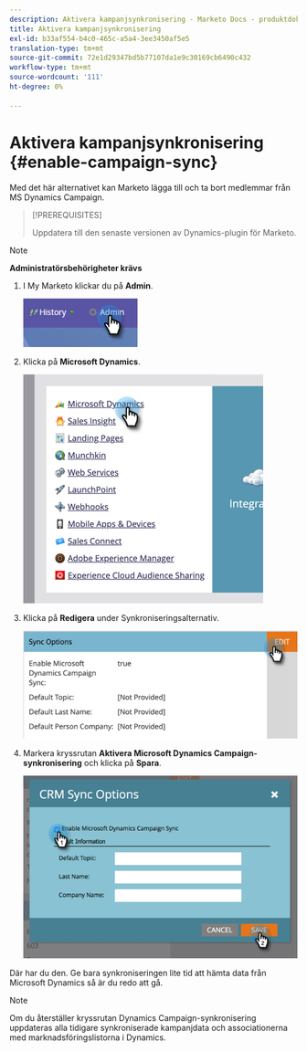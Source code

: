 ```yaml
---
description: Aktivera kampanjsynkronisering - Marketo Docs - produktdokumentation
title: Aktivera kampanjsynkronisering
exl-id: b33af554-b4c0-465c-a5a4-3ee3450af5e5
translation-type: tm+mt
source-git-commit: 72e1d29347bd5b77107da1e9c30169cb6490c432
workflow-type: tm+mt
source-wordcount: '111'
ht-degree: 0%

---
```


# Aktivera kampanjsynkronisering {#enable-campaign-sync}

Med det här alternativet kan Marketo lägga till och ta bort medlemmar från MS Dynamics Campaign.

>[!PREREQUISITES]
>
>Uppdatera till den senaste versionen av Dynamics-plugin för Marketo.

>[!NOTE]
>
>**Administratörsbehörigheter krävs**

1. I My Marketo klickar du på **Admin**.

   ![](assets/enable-campaign-sync-1.png)

1. Klicka på **Microsoft Dynamics**.

   ![](assets/enable-campaign-sync-2.png)

1. Klicka på **Redigera** under Synkroniseringsalternativ.

   ![](assets/enable-campaign-sync-3.png)

1. Markera kryssrutan **Aktivera Microsoft Dynamics Campaign-synkronisering** och klicka på **Spara**.

   ![](assets/enable-campaign-sync-4.png)

Där har du den. Ge bara synkroniseringen lite tid att hämta data från Microsoft Dynamics så är du redo att gå.

>[!NOTE]
>
>Om du återställer kryssrutan Dynamics Campaign-synkronisering uppdateras alla tidigare synkroniserade kampanjdata och associationerna med marknadsföringslistorna i Dynamics.
